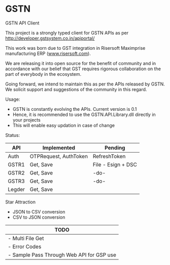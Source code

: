 # GSTN 
GSTN API Client

This project is a strongly typed client for GSTN APIs as per http://developer.gstsystem.co.in/apiportal/

This work was born due to GST integration in Risersoft Maximprise manufacturing ERP (www.risersoft.com).

We are releasing it into open source for the benefit of community and in accordance with our belief that GST requires rigorous collaboration on the part of everybody in the ecosystem.

Going forward, we intend to maintain this as per the APIs released by GSTN. We solicit support and suggestions of the community in this regard.

Usage:
- GSTN is constantly evolving the APIs. Current version is 0.1
- Hence, it is recommended to use the GSTN.API.Library.dll directly in your projects
- This will enable easy updation in case of change

Status:

| API    | Implemented           | Pending               | 
|--------|-----------------------|-----------------------|
| Auth   | OTPRequest, AuthToken | RefreshToken          |
| GSTR1  | Get, Save             | File - Esign + DSC    |
| GSTR2  | Get, Save             |     -do-              |
| GSTR3  | Get, Save             |     -do-              |
| Legder | Get, Save             |                       |

Star Attraction
- JSON to CSV conversion
- CSV to JSON conversion



| TODO                                                     |
|----------------------------------------------------------|
|  - Multi File Get                                        | 
|  - Error Codes                                           | 
|  - Sample Pass Through Web API for GSP use               |


